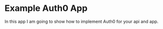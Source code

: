 # Example Auth0 App

In this app I am going to show how to implement Auth0 
for your api and app.


